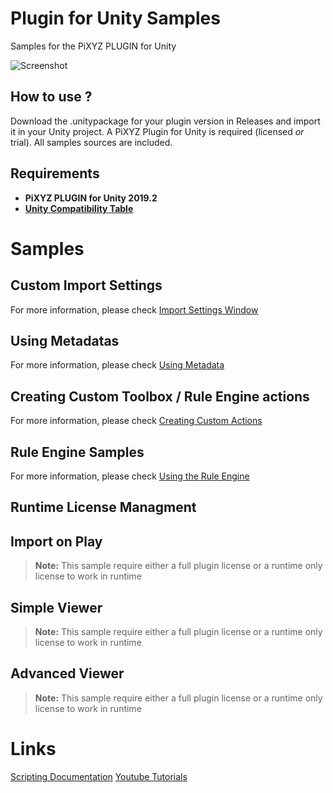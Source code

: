 # Plugin for Unity Samples
Samples for the PiXYZ PLUGIN for Unity

![Screenshot](https://raw.githubusercontent.com/PiXYZ-Software/plugin-for-unity-samples/master/Demo/advanced_viewer.png)

## How to use ?
Download the .unitypackage for your plugin version in Releases and import it in your Unity project.
A PiXYZ Plugin for Unity is required (licensed *or* trial).
All samples sources are included.

## Requirements
- **PiXYZ PLUGIN for Unity 2019.2**
- **[Unity Compatibility Table](https://www.pixyz-software.com/documentations/html/2019.2/plugin4unity/Compatibility.html)**

# Samples

## Custom Import Settings
For more information, please check [Import Settings Window](https://www.pixyz-software.com/documentations/html/2019.2/plugin4unity/ImportCADWindow.html)

## Using Metadatas
For more information, please check [Using Metadata](https://www.pixyz-software.com/documentations/html/2019.2/plugin4unity/UsingMetadata.html)

## Creating Custom Toolbox / Rule Engine actions
For more information, please check [Creating Custom Actions](https://www.pixyz-software.com/documentations/html/2019.2/plugin4unity/CreatingToolsActions.html)

## Rule Engine Samples
For more information, please check [Using the Rule Engine](https://www.pixyz-software.com/documentations/html/2019.2/plugin4unity/UsingtheRuleEngine.html)

## Runtime License Managment

## Import on Play
> **Note:** This sample require either a full plugin license or a runtime only license to work in runtime

## Simple Viewer
> **Note:** This sample require either a full plugin license or a runtime only license to work in runtime

## Advanced Viewer
> **Note:** This sample require either a full plugin license or a runtime only license to work in runtime

# Links
[Scripting Documentation](https://www.pixyz-software.com/documentations/html/2019.2/plugin4unity/ScriptingDocumentation.html)
[Youtube Tutorials](https://www.youtube.com/playlist?list=PLmJ9w2jarAcBDi_NtxWX4qF740j1e-bCR)
